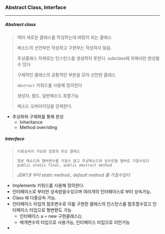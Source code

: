 ### Abstract Class, Interface

---

##### Abstract class

> 여러 새로운 클래스를 작성하는데 바탕이 되는 클래스
>
> 메소드의 선언부만 작성하고 구현부는 작성하지 않음.
>
> 추상클래스 자체로는 인스턴스를 생성하지 못한다. subclass에 의해서만 완성될수 있다
>
> 구체적인 클래스의 공통적인 부분을 모아 선언한 클래스
>
> `abstract` 키워드를 사용해 정의한다
>
> 생성자, 필드, 일반메소드 포함가능
>
> 메소드 오버라이딩을 강제한다.

- 추상화와 구체화를 통해 완성
  - Inheritance
  - Method overriding

##### Interface

> `다중상속이 가능한 일종의 추상 클래스`
>
> `일반 메소드와 멤버변수를 가질수 없고 추상메소드와 상수만을 멤버로 가질수있다`
> `public static final, public abstract method`
>
> _JDK1.8 부터 static method , default method 를 가질수있다_

- Implements 키워드를 사용해 정의한다.
- 인터페이스로 부터만 상속받을수있으며 여러개의 인터페이스로 부터 상속가능.
- Class 에 다중상속 가능.
- 인터페이스 타입의 참조변수로 이를 구현한 클래스의 인스턴스를 참조할수있고 인터페이스 타입으로 형변환도 가능
  - 인터페이스  a = new 구현클래스();
  - 매개변수의 타입으로 사용가능, 인터페이스 타입으로 리턴가능
- 